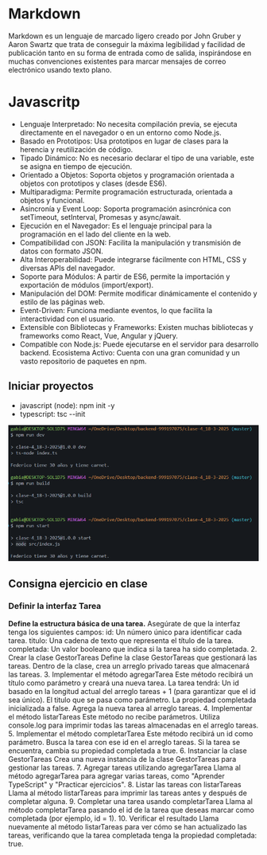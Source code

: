 # Markdown

Markdown es un lenguaje de marcado ligero creado por John Gruber y Aaron Swartz que trata de conseguir la máxima legibilidad y facilidad de publicación tanto en su forma de entrada como de salida, inspirándose en muchas convenciones existentes para marcar mensajes de correo electrónico usando texto plano. 

# Javascritp

- Lenguaje Interpretado: No necesita compilación previa, se ejecuta directamente en el navegador o en un entorno como Node.js.
- Basado en Prototipos: Usa prototipos en lugar de clases para la herencia y reutilización de código.
- Tipado Dinámico: No es necesario declarar el tipo de una variable, este se asigna en tiempo de ejecución.
- Orientado a Objetos: Soporta objetos y programación orientada a objetos con prototipos y clases (desde ES6).
- Multiparadigma: Permite programación estructurada, orientada a objetos y funcional.
- Asincronía y Event Loop: Soporta programación asincrónica con setTimeout, setInterval, Promesas y async/await.
- Ejecución en el Navegador: Es el lenguaje principal para la programación en el lado del cliente en la web.
- Compatibilidad con JSON: Facilita la manipulación y transmisión de datos con formato JSON.
- Alta Interoperabilidad: Puede integrarse fácilmente con HTML, CSS y diversas APIs del navegador.
- Soporte para Módulos: A partir de ES6, permite la importación y exportación de módulos (import/export).
- Manipulación del DOM: Permite modificar dinámicamente el contenido y estilo de las páginas web.
- Event-Driven: Funciona mediante eventos, lo que facilita la interactividad con el usuario.
- Extensible con Bibliotecas y Frameworks: Existen muchas bibliotecas y frameworks como React, Vue, Angular y jQuery.
- Compatible con Node.js: Puede ejecutarse en el servidor para desarrollo backend.
Ecosistema Activo: Cuenta con una gran comunidad y un vasto repositorio de paquetes en npm.

## Iniciar proyectos

- javascript (node): npm init -y
- typescript: tsc --init

![diferentes ejecuciones de scripts](image.png)

## Consigna ejercicio en clase

### Definir la interfaz Tarea
**Define la estructura básica de una tarea.**
Asegúrate de que la interfaz tenga los siguientes campos:
id: Un número único para identificar cada tarea.
titulo: Una cadena de texto que representa el título de la tarea.
completada: Un valor booleano que indica si la tarea ha sido completada.
2. Crear la clase GestorTareas
Define la clase GestorTareas que gestionará las tareas.
Dentro de la clase, crea un arreglo privado tareas que almacenará las tareas.
3. Implementar el método agregarTarea
Este método recibirá un título como parámetro y creará una nueva tarea.
La tarea tendrá:
Un id basado en la longitud actual del arreglo tareas + 1 (para garantizar que el id sea único).
El titulo que se pasa como parámetro.
La propiedad completada inicializada a false.
Agrega la nueva tarea al arreglo tareas.
4. Implementar el método listarTareas
Este método no recibe parámetros.
Utiliza console.log para imprimir todas las tareas almacenadas en el arreglo tareas.
5. Implementar el método completarTarea
Este método recibirá un id como parámetro.
Busca la tarea con ese id en el arreglo tareas.
Si la tarea se encuentra, cambia su propiedad completada a true.
6. Instanciar la clase GestorTareas
Crea una nueva instancia de la clase GestorTareas para gestionar las tareas.
7. Agregar tareas utilizando agregarTarea
Llama al método agregarTarea para agregar varias tareas, como "Aprender TypeScript" y "Practicar ejercicios".
8. Listar las tareas con listarTareas
Llama al método listarTareas para imprimir las tareas antes y después de completar alguna.
9. Completar una tarea usando completarTarea
Llama al método completarTarea pasando el id de la tarea que deseas marcar como completada (por ejemplo, id = 1).
10. Verificar el resultado
Llama nuevamente al método listarTareas para ver cómo se han actualizado las tareas, verificando que la tarea completada tenga la propiedad completada: true.